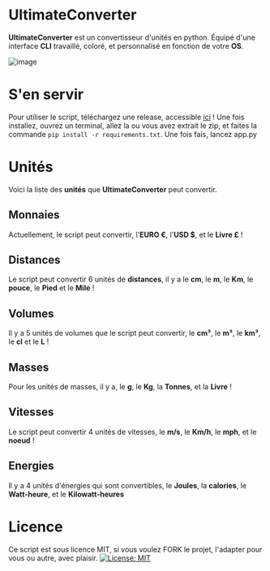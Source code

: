 # UltimateConverter

**UltimateConverter** est un convertisseur d'unités en python. Équipé d'une interface **CLI** travaillé, coloré, et personnalisé en fonction de votre **OS**.

![image](https://user-images.githubusercontent.com/69050895/154533196-45907e85-fe39-450c-b031-bbe2a5191e9f.png)


# S'en servir

Pour utiliser le script, téléchargez une release, accessible [ici](https://github.com/Impre-visible/UltimateConverter/releases) ! Une fois installez, ouvrez un terminal, allez la ou vous avez extrait le zip, et faites la commande ```pip install -r requirements.txt```. Une fois fais, lancez app.py

# Unités

Voici la liste des **unités** que **UltimateConverter** peut convertir.

## Monnaies

Actuellement, le script peut convertir, l'**EURO €**, l'**USD $**, et le **Livre £** !

## Distances

Le script peut convertir 6 unités de **distances**, il y a le **cm**, le **m**, le **Km**, le **pouce**, le **Pied** et le **Mile** !

## Volumes
Il y a 5 unités de volumes que le script peut convertir, le **cm³**, le **m³**, le **km³**, le **cl** et le **L** !

## Masses
Pour les unités de masses, il y a, le **g**, le **Kg**, la **Tonnes**, et la **Livre** !

## Vitesses
Le script peut convertir 4 unités de vitesses, le **m/s**, le **Km/h**, le **mph**, et le **noeud** !

## Energies
Il y a 4 unités d'énergies qui sont convertibles, le **Joules**, la **calories**, le **Watt-heure**, et le **Kilowatt-heures**


# Licence
Ce script est sous licence MIT, si vous voulez FORK le projet, l'adapter pour vous ou autre, avec plaisir.
[![License: MIT](https://img.shields.io/badge/License-MIT-yellow.svg)](https://opensource.org/licenses/MIT)

